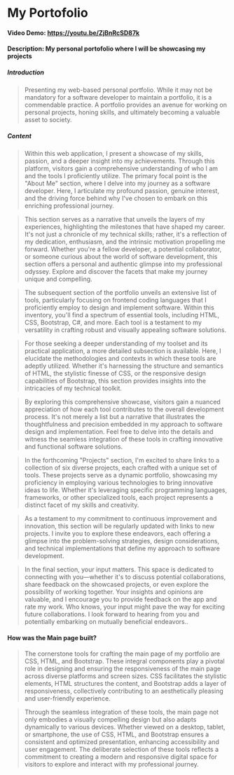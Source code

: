 # My Portofolio
#### Video Demo:  https://youtu.be/ZjBnRcSD87k
#### Description: My personal portofolio where I will be showcasing my projects
##### Introduction
>Presenting my web-based personal portfolio. While it may not be mandatory for a software developer to maintain a portfolio, it is a commendable practice. A portfolio provides an avenue for working on personal projects, honing skills, and ultimately becoming a valuable asset to society.


##### Content
> Within this web application, I present a showcase of my skills, passion, and a deeper insight into my achievements. Through this platform, visitors gain a comprehensive understanding of who I am and the tools I proficiently utilize. The primary focal point is the "About Me" section, where I delve into my journey as a software developer. Here, I articulate my profound passion, genuine interest, and the driving force behind why I've chosen to embark on this enriching professional journey.

>This section serves as a narrative that unveils the layers of my experiences, highlighting the milestones that have shaped my career. It's not just a chronicle of my technical skills; rather, it's a reflection of my dedication, enthusiasm, and the intrinsic motivation propelling me forward. Whether you're a fellow developer, a potential collaborator, or someone curious about the world of software development, this section offers a personal and authentic glimpse into my professional odyssey. Explore and discover the facets that make my journey unique and compelling.

>The subsequent section of the portfolio unveils an extensive list of tools, particularly focusing on frontend coding languages that I proficiently employ to design and implement software. Within this inventory, you'll find a spectrum of essential tools, including HTML, CSS, Bootstrap, C#, and more. Each tool is a testament to my versatility in crafting robust and visually appealing software solutions.

>For those seeking a deeper understanding of my toolset and its practical application, a more detailed subsection is available. Here, I elucidate the methodologies and contexts in which these tools are adeptly utilized. Whether it's harnessing the structure and semantics of HTML, the stylistic finesse of CSS, or the responsive design capabilities of Bootstrap, this section provides insights into the intricacies of my technical toolkit.

>By exploring this comprehensive showcase, visitors gain a nuanced appreciation of how each tool contributes to the overall development process. It's not merely a list but a narrative that illustrates the thoughtfulness and precision embedded in my approach to software design and implementation. Feel free to delve into the details and witness the seamless integration of these tools in crafting innovative and functional software solutions.

>In the forthcoming "Projects" section, I'm excited to share links to a collection of six diverse projects, each crafted with a unique set of tools. These projects serve as a dynamic portfolio, showcasing my proficiency in employing various technologies to bring innovative ideas to life. Whether it's leveraging specific programming languages, frameworks, or other specialized tools, each project represents a distinct facet of my skills and creativity.

>As a testament to my commitment to continuous improvement and innovation, this section will be regularly updated with links to new projects. I invite you to explore these endeavors, each offering a glimpse into the problem-solving strategies, design considerations, and technical implementations that define my approach to software development.

>In the final section, your input matters. This space is dedicated to connecting with you—whether it's to discuss potential collaborations, share feedback on the showcased projects, or even explore the possibility of working together. Your insights and opinions are valuable, and I encourage you to provide feedback on the app and rate my work. Who knows, your input might pave the way for exciting future collaborations. I look forward to hearing from you and potentially embarking on mutually beneficial endeavors..

#### How was the Main page built?
>The cornerstone tools for crafting the main page of my portfolio are CSS, HTML, and Bootstrap. These integral components play a pivotal role in designing and ensuring the responsiveness of the main page across diverse platforms and screen sizes. CSS facilitates the stylistic elements, HTML structures the content, and Bootstrap adds a layer of responsiveness, collectively contributing to an aesthetically pleasing and user-friendly experience.

> Through the seamless integration of these tools, the main page not only embodies a visually compelling design but also adapts dynamically to various devices. Whether viewed on a desktop, tablet, or smartphone, the use of CSS, HTML, and Bootstrap ensures a consistent and optimized presentation, enhancing accessibility and user engagement. The deliberate selection of these tools reflects a commitment to creating a modern and responsive digital space for visitors to explore and interact with my professional journey.

